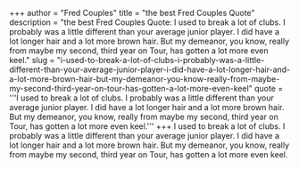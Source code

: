 +++
author = "Fred Couples"
title = "the best Fred Couples Quote"
description = "the best Fred Couples Quote: I used to break a lot of clubs. I probably was a little different than your average junior player. I did have a lot longer hair and a lot more brown hair. But my demeanor, you know, really from maybe my second, third year on Tour, has gotten a lot more even keel."
slug = "i-used-to-break-a-lot-of-clubs-i-probably-was-a-little-different-than-your-average-junior-player-i-did-have-a-lot-longer-hair-and-a-lot-more-brown-hair-but-my-demeanor-you-know-really-from-maybe-my-second-third-year-on-tour-has-gotten-a-lot-more-even-keel"
quote = '''I used to break a lot of clubs. I probably was a little different than your average junior player. I did have a lot longer hair and a lot more brown hair. But my demeanor, you know, really from maybe my second, third year on Tour, has gotten a lot more even keel.'''
+++
I used to break a lot of clubs. I probably was a little different than your average junior player. I did have a lot longer hair and a lot more brown hair. But my demeanor, you know, really from maybe my second, third year on Tour, has gotten a lot more even keel.
